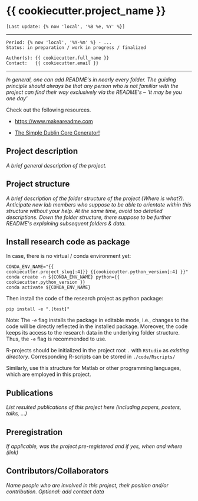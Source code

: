 # {{ cookiecutter.project_name }}

`[Last update: {% now 'local', '%B %e, %Y' %}]`

***
    Period: {% now 'local', '%Y-%m' %} - ...
    Status: in preparation / work in progress / finalized

    Author(s): {{ cookiecutter.full_name }}
    Contact:   {{ cookiecutter.email }}

***

*In general, one can add README's in nearly every folder. The guiding principle should always be that any person who is not familiar with the project can find their way exclusively via the README's – 'It may be you one day'*

Check out the following resources.

* https://www.makeareadme.com

* [The Simple Dublin Core Generator!](https://nsteffel.github.io/dublin_core_generator/generator_nq.html)

## Project description

*A brief general description of the project.*

## Project structure

*A brief description of the folder structure of the project (Where is what?). Anticipate new lab members who suppose to be able to orientate within this structure without your help. At the same time, avoid too detailed descriptions. Down the folder structure, there suppose to be further README's explaining subsequent folders & data.*

## Install research code as package

In case, there is no virtual / conda environment yet:

```shell
CONDA_ENV_NAME="{{ cookiecutter.project_slug[:4]}}_{{cookiecutter.python_version[:4] }}"
conda create -n ${CONDA_ENV_NAME} python={{ cookiecutter.python_version }}
conda activate ${CONDA_ENV_NAME}
```

Then install the code of the research project as python package:

```shell
pip install -e ".[test]"
```

Note: The `-e` flag installs the package in editable mode,
i.e., changes to the code will be directly reflected in the installed package.
Moreover, the code keeps its access to the research data in the underlying folder structure.
Thus, the `-e` flag is recommended to use.

R-projects should be initialized in the project root `.` with `RStudio` as *existing directory*.
Corresponding R-scripts can be stored in `./code/Rscripts/`

Similarly, use this structure for Matlab or other programming languages, which are employed in this project.

## Publications

*List resulted publications of this project here (including papers, posters, talks, ...)*

## Preregistration

*If applicable, was the project pre-registered and if yes, when and where (link)*

## Contributors/Collaborators

*Name people who are involved in this project, their position and/or contribution.
Optional: add contact data*
